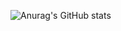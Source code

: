 
![Anurag's GitHub stats](https://github-readme-stats.vercel.app/api?username=ducnguyen1511&show_icons=true&theme=radical&hide_border=true)
